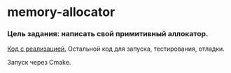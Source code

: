 # memory-allocator

### Цель задания: написать свой примитивный аллокатор.

[Код с реализацией.](src%2Fmem.c) Остальной код для запуска, тестирования, отладки.

Запуск через Cmake.